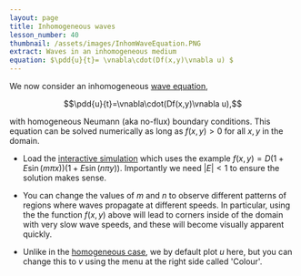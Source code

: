 ```yaml
---
layout: page
title: Inhomogeneous waves
lesson_number: 40
thumbnail: /assets/images/InhomWaveEquation.PNG
extract: Waves in an inhomogeneous medium
equation: $\pdd{u}{t}= \vnabla\cdot(Df(x,y)\vnabla u) $
---
```

We now consider an inhomogeneous [wave equation](https://en.wikipedia.org/wiki/Heat_equation),

$$\pdd{u}{t}=\vnabla\cdot(Df(x,y)\vnabla u),$$

with homogeneous Neumann (aka no-flux) boundary conditions. This equation can be solved numerically as long as $f(x,y)>0$ for all $x,y$ in the domain.

* Load the [interactive simulation](/sim/?preset=inhomogWaveEquation) which uses the example $f(x,y) = D(1+E\sin(m\pi x))(1+E\sin(n\pi y))$. Importantly we need $|E|<1$ to ensure the solution makes sense.

* You can change the values of $m$ and $n$ to observe different patterns of regions where waves propagate at different speeds. In particular, using the the function $f(x,y)$ above will lead to corners inside of the domain with very slow wave speeds, and these will become visually apparent quickly.

* Unlike in the [homogeneous case](/basic-pdes/wave-equation), we by default plot $u$ here, but you can change this to $v$ using the menu at the right side called 'Colour'.
